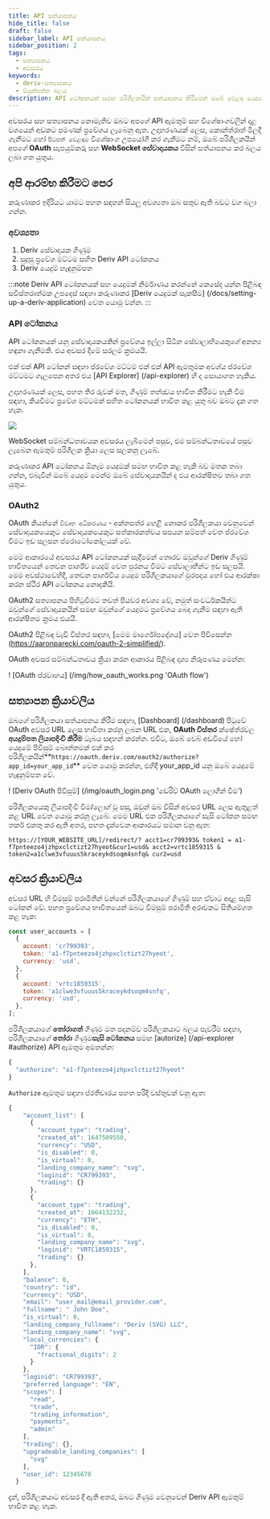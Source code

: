 ```yaml
---
title: API සත්යාපනය
hide_title: false
draft: false
sidebar_label: API සත්යාපනය
sidebar_position: 2
tags:
  - සත්‍යාපනය
  - අවසරය
keywords:
  - deriv-සත්‍යාපනය
  - ව්යුත්පන්න බලය
description: API ටෝකනයක් සමඟ පරිශීලකයින් සත්යාපනය කිරීමෙන් ඔබේ වෙළඳ යෙදුමේ සම්පූර්ණ ඩෙරිව් API විශේෂාංග කට්ටලයට ප්රවේශ වන්න. API උදාහරණයකින් මෙය කිරීමට ඉගෙන ගන්න.
---
```


අවසරය සහ සත්‍යාපනය නොමැතිව ඔබට අපගේ API ඇමතුම් සහ විශේෂාංගවලින් දළ වශයෙන් අඩකට පමණක් ප්‍රවේශය ලැබෙනු ඇත. උදාහරණයක් ලෙස, කොන්ත්රාත් මිලදී ගැනීමට හෝ `පිටපත් වෙළඳාම` විශේෂාංග උපයෝගී කර ගැනීමට නම්, ඔබේ පරිශීලකයින් අපගේ **OAuth** සැපයුම්කරු සහ **WebSocket සේවාදායකය** විසින් සත්යාපනය කර බලය ලබා ගත යුතුය.

## අපි ආරම්භ කිරීමට පෙර

කරුණාකර ඉදිරියට යාමට පහත සඳහන් සියලු අවශ්‍යතා ඔබ සතුව ඇති බවට වග බලා ගන්න.

### අවශ්‍යතා

1. Deriv සේවාදායක ගිණුම
2. සුදුසු ප්‍රවේශ මට්ටම සහිත Deriv API ටෝකනය
3. Deriv යෙදුම් හැඳුනුම්පත

:::note
Deriv API ටෝකනයක් සහ යෙදුමක් නිර්මාණය කරන්නේ කෙසේද යන්න පිළිබඳ සවිස්තරාත්මක උපදෙස් සඳහා කරුණාකර [Deriv යෙදුමක් සැකසීම] (/docs/setting-up-a-deriv-application) වෙත යොමු වන්න.
:::

### API ටෝකනය

API ටෝකනයක් යනු සේවාදායකයකින් ප්‍රවේශය ඉල්ලා සිටින සේවාලාභියෙකුගේ අනන්‍ය හඳුනා ගැනීමකි. එය අවසර දීමේ සරලම ක්‍රමයයි.

එක් එක් API ටෝකන් සඳහා ප්රවේශ මට්ටම එක් එක් API ඇමතුමක අවශ්ය ප්රවේශ මට්ටමට ගැලපෙන අතර එය [API Explorer] (/api-explorer) හි ද සොයාගත හැකිය.

උදාහරණයක් ලෙස, පහත තිර රුවක් මත, ගිණුම් තත්ත්‍වය භාවිත කිරීමට හැකි වීම සඳහා, කියවීමට ප්‍රවේශ මට්ටමක් සහිත ටෝකනයක් භාවිත කළ යුතු බව ඔබට දැක ගත හැක.

![](/img/acc_status_scope_api_explorer.png)

WebSocket සම්බන්ධතාවයක අවසරය ලැබීමෙන් පසුව, එම සම්බන්ධතාවයේ පසුව ලැබෙන ඇමතුම් පරිශීලක ක්‍රියා ලෙස සලකනු ලැබේ.

කරුණාකර API ටෝකනය ඕනෑම යෙදුමක් සමඟ භාවිත කළ හැකි බව මතක තබා ගන්න, එබැවින් ඔබේ යෙදුම මෙන්ම ඔබේ සේවාදායකයින් ද එය ආරක්ෂිතව තබා ගත යුතුය.

### OAuth2

OAuth කියන්නේ `විවෘත අධිකරණය` - අක්තපත්ර හෙළි නොකර පරිශීලකයා වෙනුවෙන් සේවාදායකයෙකුට සේවාදායකයෙකුට සත්කාරකත්වය සපයන සම්පත් වෙත ප්රවේශ වීමට ඉඩ සලසන ප්රොටෝකෝලයක් වේ.

මෙම ආකාරයේ අවසරය API ටෝකනයක් සෑදීමෙන් තොරව ඔවුන්ගේ Deriv ගිණුම් භාවිතයෙන් තෙවන පාර්ශ්ව යෙදුම් වෙත පුරනය වීමට සේවාලාභීන්ට ඉඩ සලසයි. මෙම අවස්ථාවෙහිදී, තෙවන පාර්ශවීය යෙදුම පරිශීලකයාගේ මුරපදය හෝ එය ආරක්ෂා කරන ස්ථිර API ටෝකනය නොදකියි.

OAuth2 සත්‍යාපනය පිහිටුවීමට තවත් පියවර අවශ්‍ය වේ, නමුත් සංවර්ධකයින්ට ඔවුන්ගේ සේවාදායකයින් සමඟ ඔවුන්ගේ යෙදුමට ප්‍රවේශය බෙදා ගැනීම සඳහා ඇති ආරක්ෂිතම ක්‍රමය එයයි.

OAuth2 පිළිබඳ වැඩි විස්තර සඳහා, [මෙම මාර්ගෝපදේශය] වෙත පිවිසෙන්න (https://aaronparecki.com/oauth-2-simplified/).

OAuth අවසර සම්බන්ධතාවය ක්‍රියා කරන ආකාරය පිළිබඳ දෘශ්‍ය නිරූපණය මෙන්න:

! [OAuth ප්රවාහය] (/img/how_oauth_works.png 'OAuth flow')

## සත්‍යාපන ක්‍රියාවලිය

ඔබගේ පරිශීලකයා සත්යාපනය කිරීම සඳහා, [Dashboard] (/dashboard) පිටුවේ OAuth අවසර URL ලෙස භාවිතා කරනු ලබන URL එක, **OAuth විස්තර** ක්ෂේත්රවල **අයදුම්පත ලියාපදිංචි කිරීම** ටැබය සඳහන් කරන්න. එවිට, ඔබේ වෙබ් අඩවියේ හෝ යෙදුමේ පිවිසුම් බොත්තමක් එක් කර පරිශීලකයින්\*\*`https://oauth.deriv.com/oauth2/authorize?app_id=your_app_id`\*\* වෙත යොමු කරන්න, එහිදී your_app_id යනු ඔබේ යෙදුමේ හැඳුනුම්පත වේ.

! [Deriv OAuth පිවිසුම්] (/img/oauth_login.png 'ඩෙරිව් OAuth ලොගින් වීම')

පරිශීලකයෙකු ලියාපදිංචි වීම/ලොග් වූ පසු, ඔවුන් ඔබ විසින් අවසර URL ලෙස ඇතුළත් කළ URL වෙත යොමු කරනු ලැබේ. මෙම URL එක පරිශීලකයාගේ සැසි ටෝකන සමඟ තර්ක එකතු කර ඇති අතර, පහත දැක්වෙන ආකාරයට සමාන වනු ඇත:

`https://[YOUR_WEBSITE_URL]/redirect/? acct1=cr799393& token1 = a1-f7pnteezo4jzhpxclctizt27hyeot&cur1=usd& acct2=vrtc1859315 & token2=a1clwe3vfuuus5kraceykdsoqm4snfq& cur2=usd`

## අවසර ක්‍රියාවලිය

අවසර URL හි විමසුම් පරාමිතීන් වන්නේ පරිශීලකයාගේ ගිණුම් සහ ඒවාට අදාළ සැසි ටෝකන් වේ. පහත ප්‍රවේශය භාවිතයෙන් ඔබට විමසුම් පරාමිති අරාවකට සිතියම්ගත කළ හැක:

```js showLineNumbers
const user_accounts = [
  {
    account: 'cr799393',
    token: 'a1-f7pnteezo4jzhpxclctizt27hyeot',
    currency: 'usd',
  },
  {
    account: 'vrtc1859315',
    token: 'a1clwe3vfuuus5kraceykdsoqm4snfq',
    currency: 'usd',
  },
];
```

පරිශීලකයාගේ **තෝරාගත්** ගිණුම මත පදනම්ව පරිශීලකයාට බලය පැවරීම සඳහා, පරිශීලකයාගේ **තෝරා** ගිණුම**සැසි ටෝකනය** සමඟ [autorize] (/api-explorer #authorize) API ඇමතුම අමතන්න:

```js showLineNumbers
{
  "authorize": "a1-f7pnteezo4jzhpxclctizt27hyeot"
}
```

`Authorize` ඇමතුම සඳහා ප්රතිචාරය පහත පරිදි වස්තුවක් වනු ඇත:

```js showLineNumbers
{
    "account_list": [
      {
        "account_type": "trading",
        "created_at": 1647509550,
        "currency": "USD",
        "is_disabled": 0,
        "is_virtual": 0,
        "landing_company_name": "svg",
        "loginid": "CR799393",
        "trading": {}
      },
      {
        "account_type": "trading",
        "created_at": 1664132232,
        "currency": "ETH",
        "is_disabled": 0,
        "is_virtual": 0,
        "landing_company_name": "svg",
        "loginid": "VRTC1859315",
        "trading": {}
      },
    ],
    "balance": 0,
    "country": "id",
    "currency": "USD",
    "email": "user_mail@email_provider.com",
    "fullname": " John Doe",
    "is_virtual": 0,
    "landing_company_fullname": "Deriv (SVG) LLC",
    "landing_company_name": "svg",
    "local_currencies": {
      "IDR": {
        "fractional_digits": 2
      }
    },
    "loginid": "CR799393",
    "preferred_language": "EN",
    "scopes": [
      "read",
      "trade",
      "trading_information",
      "payments",
      "admin"
    ],
    "trading": {},
    "upgradeable_landing_companies": [
      "svg"
    ],
    "user_id": 12345678
  }
```

දැන්, පරිශීලකයාට අවසර දී ඇති අතර, ඔබට ගිණුම වෙනුවෙන් Deriv API ඇමතුම් භාවිත කළ හැක.
